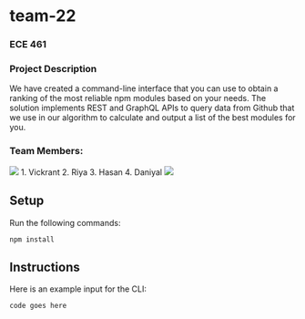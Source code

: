 # team-22
### ECE 461

### Project Description
We have created a command-line interface that you can use to obtain a ranking of the most reliable npm modules based on your needs. The solution implements REST and GraphQL APIs to query data from Github that we use in our algorithm to calculate and output a list of the best modules for you.

### Team Members:

<img src="https://contrib.rocks/image?repo=varshney00/team-22" />
1. Vickrant
2. Riya
3. Hasan
4. Daniyal


<img src="https://github-readme-stats.vercel.app/api/top-langs/?username=vcxrant" />

## Setup
Run the following commands:
```
npm install
```
## Instructions
Here is an example input for the CLI:
```
code goes here
```
